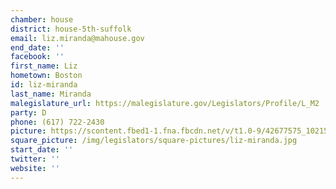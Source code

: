 ```yaml
---
chamber: house
district: house-5th-suffolk
email: liz.miranda@mahouse.gov
end_date: ''
facebook: ''
first_name: Liz
hometown: Boston
id: liz-miranda
last_name: Miranda
malegislature_url: https://malegislature.gov/Legislators/Profile/L_M2
party: D
phone: (617) 722-2430
picture: https://scontent.fbed1-1.fna.fbcdn.net/v/t1.0-9/42677575_10215423964685095_1496227522000453632_n.jpg?_nc_cat=105&_nc_eui2=AeHOeX370WQ8ig7IvtJVyWzyO6EgjvdJBdK0QQrgLosSAnjJxIdEEP2K39uBcnI7NUDW5ztsR3w-jd_9EH0GV4EAlv-WwVQ6OJEXI4uOTFqp5A&_nc_ht=scontent.fbed1-1.fna&oh=568ac2e3d650f82e034b839158701dfa&oe=5CF18A23
square_picture: /img/legislators/square-pictures/liz-miranda.jpg
start_date: ''
twitter: ''
website: ''
---
```

